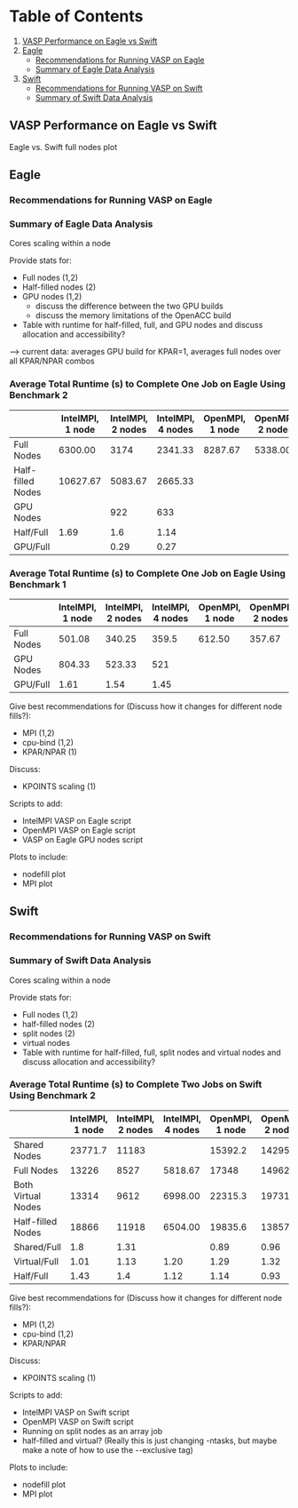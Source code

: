 # Table of Contents
1. [VASP Performance on Eagle vs Swift](#VASP-Performance-on-Eagle-vs-Swift)
2. [Eagle](#Eagle)
    * [Recommendations for Running VASP on Eagle](#Recommendations-for-running-VASP-on-Eagle)
    * [Summary of Eagle Data Analysis](#Summary-of-Eagle-Data-Analysis)
3. [Swift](#Swift)
    * [Recommendations for Running VASP on Swift](#Recommendations-for-running-VASP-on-Swift)
    * [Summary of Swift Data Analysis](#Summary-of-Swift-Data-Analysis)

## VASP Performance on Eagle vs Swift

Eagle vs. Swift full nodes plot

## Eagle

### Recommendations for Running VASP on Eagle

### Summary of Eagle Data Analysis

Cores scaling within a node

Provide stats for:
- Full nodes (1,2)
- Half-filled nodes (2)
- GPU nodes (1,2) 
  * discuss the difference between the two GPU builds
  * discuss the memory limitations of the OpenACC build
- Table with runtime for half-filled, full, and GPU nodes and discuss allocation and accessibility?

--> current data: averages GPU build for KPAR=1, averages full nodes over all KPAR/NPAR combos

### Average Total Runtime (s) to Complete One Job on Eagle Using Benchmark 2
|     | IntelMPI, 1 node | IntelMPI, 2 nodes | IntelMPI, 4 nodes | OpenMPI, 1 node |OpenMPI, 2 nodes |OpenMPI, 4 nodes| AUs Charged? |
| ----------- | ----------- | ----------- | ----------- | ----------- | ----------- |----------- |----------- |
| Full Nodes      | 6300.00            |             3174    |       2341.33    |8287.67           | 5338.00     |   4277.33    |
| Half-filled Nodes     | 10627.67           |             5083.67 |             2665.33 |                  |                   |       |
| GPU Nodes     |                    |              922    |              633     |                   |               |       |
| Half/Full      |   1.69               |                1.6  |           1.14        |                  |              |       |
| GPU/Full      |                   |                0.29 |                 0.27  |               |                   |

### Average Total Runtime (s) to Complete One Job on Eagle Using Benchmark 1
|     | IntelMPI, 1 node | IntelMPI, 2 nodes | IntelMPI, 4 nodes | OpenMPI, 1 node |OpenMPI, 2 nodes |OpenMPI, 4 nodes| AUs Charged? |
| ----------- | ----------- | ----------- | ----------- | ----------- | ----------- |----------- |----------- |
| Full Nodes      |   501.08 |          340.25 |          359.5  | 612.50         | 357.67         | 231.00   |            |
| GPU Nodes     |           804.33 |          523.33 |          521  |                |                |      |       |
| GPU/Full      |             1.61 |            1.54 |            1.45|                |                |             |                   |


Give best recommendations for (Discuss how it changes for different node fills?): 
- MPI (1,2)
- cpu-bind (1,2)
- KPAR/NPAR (1)

Discuss:
- KPOINTS scaling (1)

Scripts to add:
- IntelMPI VASP on Eagle script
- OpenMPI VASP on Eagle script
- VASP on Eagle GPU nodes script

Plots to include:
- nodefill plot
- MPI plot

## Swift

### Recommendations for Running VASP on Swift

### Summary of Swift Data Analysis

Cores scaling within a node

Provide stats for:
- Full nodes (1,2)
- half-filled nodes (2)
- split nodes (2)
- virtual nodes
- Table with runtime for half-filled, full, split nodes and virtual nodes and discuss allocation and accessibility?

### Average Total Runtime (s) to Complete Two Jobs on Swift Using Benchmark 2
|     | IntelMPI, 1 node | IntelMPI, 2 nodes |IntelMPI, 4 nodes | OpenMPI, 1 node | OpenMPI, 2 nodes |OpenMPI, 4 nodes | AUs Charged? |
| ----------- | ----------- | ----------- | ----------- | ----------- | ----------- |----------- | ----------- |
|  Shared Nodes  |  23771.7  |        11183    |                 |       15392.2  |       14295.5  |    |        |
| Full Nodes      |  13226    |         8527    | 5818.67         |       17348    |       14962.7  | 11962.67        |       |
| Both Virtual Nodes      | 13314    |         9612    | 6998.00         |       22315.3  |       19731.3  | 19918.00  |      |
| Half-filled Nodes     |  18866    |        11918    | 6504.00         |       19835.6  |       13857.3  | 11006.00 |       |
| Shared/Full      |     1.8  |            1.31 |                 |           0.89 |           0.96 |      |       |
| Virtual/Full     |      1.01 |            1.13 | 1.20            |           1.29 |           1.32 | 1.67           |       |
| Half/Full      |    1.43 |            1.4  | 1.12            |           1.14 |           0.93 | 0.92|       |

Give best recommendations for (Discuss how it changes for different node fills?):
- MPI (1,2)
- cpu-bind (1,2)
- KPAR/NPAR

Discuss:
- KPOINTS scaling (1)

Scripts to add:
- IntelMPI VASP on Swift script
- OpenMPI VASP on Swift script
- Running on split nodes as an array job
- half-filled and virtual? (Really this is just changing -ntasks, but maybe make a note of how to use the --exclusive tag)

Plots to include:
- nodefill plot
- MPI plot
